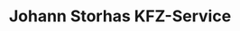 ---
title: "Johann Storhas KFZ-Service"
url: /untermeitingen/johann-storhas-kfz-service/
shop: Autohaus
---